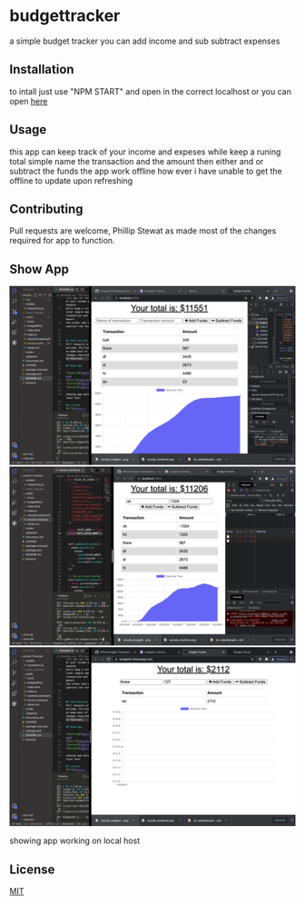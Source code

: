 # budgettracker
a simple budget tracker you can add income and sub subtract expenses



## Installation
to intall just use "NPM START"
and open in the correct localhost 
or you can open [here](https://budgettk.herokuapp.com/)

## Usage

this app can keep track of your income and expeses 
while keep a runing total simple name the transaction and the amount 
then either and or subtract the funds
the app work offline how ever i have unable to get the offline to 
update upon refreshing 


## Contributing
Pull requests are welcome, Phillip Stewat as made most of the changes required for app to function. 
 
## Show App

![deployed on localhost](./img/local.png)
![deployed on localhost](./img/local2.png)
![deployed on heroku](./img/heero.png)

showing app working on local host 

## License
[MIT](https://choosealicense.com/licenses/mit/)
